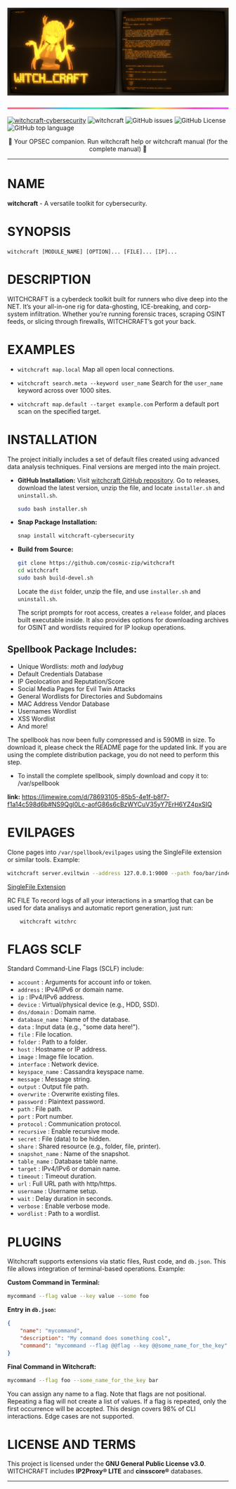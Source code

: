 ![banner](docs/images/splited.png)

![banner](docs/images/lineBar.png)

[![witchcraft-cybersecurity](https://snapcraft.io/witchcraft-cybersecurity/badge.svg)](https://snapcraft.io/witchcraft-cybersecurity)
![witchcraft](https://img.shields.io/github/actions/workflow/status/cosmic-zip/witchcraft/witchcraft.yml)
![GitHub issues](https://img.shields.io/github/issues/cosmic-zip/witchcraft)
![GitHub License](https://img.shields.io/github/license/cosmic-zip/witchcraft)
![GitHub top language](https://img.shields.io/github/languages/top/cosmic-zip/witchcraft)

<p align="center">
  🎉 Your OPSEC companion. Run witchcraft help or witchcraft manual (for the complete manual) 🎉
</p>

---

# NAME

**witchcraft** - A versatile toolkit for cybersecurity.

# SYNOPSIS

`witchcraft [MODULE_NAME] [OPTION]... [FILE]... [IP]...`

# DESCRIPTION

WITCHCRAFT is a cyberdeck toolkit built for runners who dive deep into the NET. It’s your all-in-one rig for data-ghosting, ICE-breaking, and corp-system infiltration. Whether you’re running forensic traces, scraping OSINT feeds, or slicing through firewalls, WITCHCRAFT’s got your back.

# EXAMPLES

- `witchcraft map.local`
  Map all open local connections.

- `witchcraft search.meta --keyword user_name`
  Search for the `user_name` keyword across over 1000 sites.

- `witchcraft map.default --target example.com`
  Perform a default port scan on the specified target.

# INSTALLATION

The project initially includes a set of default files created using advanced data analysis techniques. Final versions are merged into the main project.

- **GitHub Installation:**
  Visit [witchcraft GitHub repository](https://github.com/cosmic-zip/witchcraft).
  Go to releases, download the latest version, unzip the file, and locate `installer.sh` and `uninstall.sh`.

    ```bash
    sudo bash installer.sh
    ```

- **Snap Package Installation:**

    ```bash
    snap install witchcraft-cybersecurity
    ```

- **Build from Source:**

    ```bash
    git clone https://github.com/cosmic-zip/witchcraft
    cd witchcraft
    sudo bash build-devel.sh
    ```

    Locate the `dist` folder, unzip the file, and use `installer.sh` and `uninstall.sh`.

    The script prompts for root access, creates a `release` folder, and places built executable inside. It also provides options for downloading archives for OSINT and wordlists required for IP lookup operations.

## Spellbook Package Includes:

- Unique Wordlists: _moth_ and _ladybug_
- Default Credentials Database
- IP Geolocation and Reputation/Score
- Social Media Pages for Evil Twin Attacks
- General Wordlists for Directories and Subdomains
- MAC Address Vendor Database
- Usernames Wordlist
- XSS Wordlist
- And more!

The spellbook has now been fully compressed and is 590MB in size. To download it,
please check the README page for the updated link. If you are using the complete
distribution package, you do not need to perform this step.

- To install the complete spellbook, simply download and copy it to: /var/spellbook

**link:** https://limewire.com/d/78693105-85b5-4e1f-b8f7-f1a14c598d6b#NS9Qgl0Lc-aofG86s6cBzWYCuV35yY7ErH6YZ4pxSIQ

# EVILPAGES

Clone pages into `/var/spellbook/evilpages` using the SingleFile extension or similar tools. Example:

```bash
witchcraft server.eviltwin --address 127.0.0.1:9000 --path foo/bar/index.html
```

[SingleFile Extension](https://addons.mozilla.org/en-US/firefox/addon/single-file/)

RC FILE
To record logs of all your interactions in a smartlog that can be used for data analisys and
automatic report generation, just run:

```console
    witchcraft witchrc
```

# FLAGS SCLF

Standard Command-Line Flags (SCLF) include:

- `account` : Arguments for account info or token.
- `address` : IPv4/IPv6 or domain name.
- `ip` : IPv4/IPv6 address.
- `device` : Virtual/physical device (e.g., HDD, SSD).
- `dns/domain` : Domain name.
- `database_name` : Name of the database.
- `data` : Input data (e.g., "some data here!").
- `file` : File location.
- `folder` : Path to a folder.
- `host` : Hostname or IP address.
- `image` : Image file location.
- `interface` : Network device.
- `keyspace_name` : Cassandra keyspace name.
- `message` : Message string.
- `output` : Output file path.
- `overwrite` : Overwrite existing files.
- `password` : Plaintext password.
- `path` : File path.
- `port` : Port number.
- `protocol` : Communication protocol.
- `recursive` : Enable recursive mode.
- `secret` : File (data) to be hidden.
- `share` : Shared resource (e.g., folder, file, printer).
- `snapshot_name` : Name of the snapshot.
- `table_name` : Database table name.
- `target` : IPv4/IPv6 or domain name.
- `timeout` : Timeout duration.
- `url` : Full URL path with http/https.
- `username` : Username setup.
- `wait` : Delay duration in seconds.
- `verbose` : Enable verbose mode.
- `wordlist` : Path to a wordlist.

# PLUGINS

Witchcraft supports extensions via static files, Rust code, and `db.json`. This file allows integration of terminal-based operations. Example:

**Custom Command in Terminal:**

```bash
mycommand --flag value --key value --some foo
```

**Entry in `db.json`:**

```json
{
    "name": "mycommand",
    "description": "My command does something cool",
    "command": "mycommand --flag @@flag --key @@some_name_for_the_key"
}
```

**Final Command in Witchcraft:**

```bash
mycommand --flag foo --some_name_for_the_key bar
```

You can assign any name to a flag. Note that flags are not positional.
Repeating a flag will not create a list of values. If a flag is repeated,
only the first occurrence will be accepted. This design covers 98% of CLI
interactions. Edge cases are not supported.

# LICENSE AND TERMS

This project is licensed under the **GNU General Public License v3.0**.
WITCHCRAFT includes **IP2Proxy® LITE** and **cinsscore®** databases.

---
